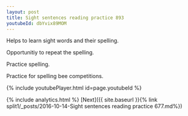```yaml
---
layout: post
title: Sight sentences reading practice 893
youtubeId: dbYvix89MOM
---
```

 
 
Helps to learn sight words and their spelling.

Opportunitiy to repeat the spelling. 

Practice spelling. 
 
Practice for spelling bee competitions. 
 
{% include youtubePlayer.html id=page.youtubeId %}
 
 
{% include analytics.html %} 
[Next]({{ site.baseurl }}{% link  split1/_posts/2016-10-14-Sight sentences reading practice 677.md%})
 
